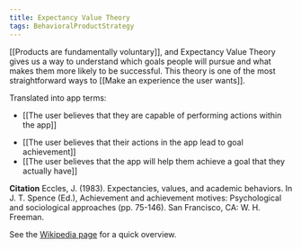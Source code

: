 ```yaml
---
title: Expectancy Value Theory
tags: BehavioralProductStrategy
---
```


[[Products are fundamentally voluntary]], and Expectancy Value Theory gives us a way to understand which goals people will pursue and what makes them more likely to be successful. This theory is one of the most straightforward ways to [[Make an experience the user wants]].

Translated into app terms:

- [[The user believes that they are capable of performing actions within the app]]

* [[The user believes that their actions in the app lead to goal achievement]]
* [[The user believes that the app will help them achieve a goal that they actually have]]

**Citation**
Eccles, J. (1983). Expectancies, values, and academic behaviors. In J. T. Spence (Ed.), Achievement and achievement motives: Psychological and sociological approaches (pp. 75-146). San Francisco, CA: W. H. Freeman.

See the [Wikipedia page](https://en.wikipedia.org/wiki/Expectancy-value_theory#cite_note-Eccles1983-1) for a quick overview.
